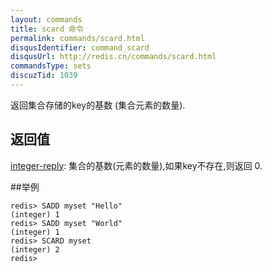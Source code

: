```yaml
---
layout: commands
title: scard 命令
permalink: commands/scard.html
disqusIdentifier: command_scard
disqusUrl: http://redis.cn/commands/scard.html
commandsType: sets
discuzTid: 1039
---
```


返回集合存储的key的基数 (集合元素的数量).

## 返回值

[integer-reply](/topics/protocol.html#integer-reply): 集合的基数(元素的数量),如果key不存在,则返回 0.

##举例

	redis> SADD myset "Hello"
	(integer) 1
	redis> SADD myset "World"
	(integer) 1
	redis> SCARD myset
	(integer) 2
	redis> 